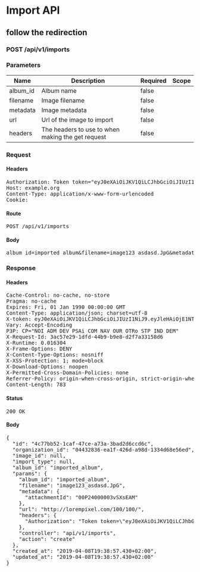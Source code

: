 # Import API

## follow the redirection

### POST /api/v1/imports

### Parameters

| Name | Description | Required | Scope |
|------|-------------|----------|-------|
| album_id | Album name | false |  |
| filename | Image filename | false |  |
| metadata | Image metadata | false |  |
| url | Url of the image to import | false |  |
| headers | The headers to use to when making the get request | false |  |

### Request

#### Headers

<pre>Authorization: Token token=&quot;eyJ0eXAiOiJKV1QiLCJhbGciOiJIUzI1NiJ9.eyJleHAiOjE1NTQ3NTk1MzcsImlhdCI6MTU1NDc0NTEzNywiaXNzIjoiMGZjMmFhZTctMzZlNi00NzgxLWIwZDktOTc3OGQxMWI0MGRlIiwiYWJpbGl0aWVzIjp7ImltcG9ydGVkX2FsYnVtIjp7IkFjY2VzcyI6eyJpbWFnZV91cGxvYWQiOnRydWV9fX19.EEPhtY0Ectmul56PGVJfJjEOuSlRtl5qZVkyBZCmunA&quot;
Host: example.org
Content-Type: application/x-www-form-urlencoded
Cookie: </pre>

#### Route

<pre>POST /api/v1/imports</pre>

#### Body

<pre>album_id=imported_album&filename=image123_asdasd.JpG&metadata[attachmentId]=00P24000003vSXsEAM&url=http%3A%2F%2Florempixel.com%2F100%2F100%2F&headers[Authorization]=Token+token%3D%22eyJ0eXAiOiJKV1QiLCJhbGciOiJIUzI1NiJ9.eyJleHAiOjE1NTQ3NTk1MzcsImlhdCI6MTU1NDc0NTEzNywiaXNzIjoiMGZjMmFhZTctMzZlNi00NzgxLWIwZDktOTc3OGQxMWI0MGRlIiwiYWJpbGl0aWVzIjp7ImltcG9ydGVkX2FsYnVtIjp7IkFjY2VzcyI6eyJpbWFnZV91cGxvYWQiOnRydWV9fX19.EEPhtY0Ectmul56PGVJfJjEOuSlRtl5qZVkyBZCmunA%22</pre>

### Response

#### Headers

<pre>Cache-Control: no-cache, no-store
Pragma: no-cache
Expires: Fri, 01 Jan 1990 00:00:00 GMT
Content-Type: application/json; charset=utf-8
X-token: eyJ0eXAiOiJKV1QiLCJhbGciOiJIUzI1NiJ9.eyJleHAiOjE1NTQ3NTk1MzcsImlhdCI6MTU1NDc0NTEzNywiaXNzIjoiMGZjMmFhZTctMzZlNi00NzgxLWIwZDktOTc3OGQxMWI0MGRlIiwiYWJpbGl0aWVzIjp7ImltcG9ydGVkX2FsYnVtIjp7IkFjY2VzcyI6eyJpbWFnZV91cGxvYWQiOnRydWV9fX19.EEPhtY0Ectmul56PGVJfJjEOuSlRtl5qZVkyBZCmunA
Vary: Accept-Encoding
P3P: CP=&quot;NOI ADM DEV PSAi COM NAV OUR OTRo STP IND DEM&quot;
X-Request-Id: 3ac57e29-1dfd-44b9-b9e8-d2f7a33158d6
X-Runtime: 0.016304
X-Frame-Options: DENY
X-Content-Type-Options: nosniff
X-XSS-Protection: 1; mode=block
X-Download-Options: noopen
X-Permitted-Cross-Domain-Policies: none
Referrer-Policy: origin-when-cross-origin, strict-origin-when-cross-origin
Content-Length: 783</pre>

#### Status

<pre>200 OK</pre>

#### Body

<pre>{
  "id": "4c77bb52-1caf-47ce-a73a-3bad2d6ccd6c",
  "organization_id": "04432836-ea1f-426d-a98d-1334d68e56ed",
  "image_id": null,
  "import_type": null,
  "album_id": "imported_album",
  "params": {
    "album_id": "imported_album",
    "filename": "image123_asdasd.JpG",
    "metadata": {
      "attachmentId": "00P24000003vSXsEAM"
    },
    "url": "http://lorempixel.com/100/100/",
    "headers": {
      "Authorization": "Token token=\"eyJ0eXAiOiJKV1QiLCJhbGciOiJIUzI1NiJ9.eyJleHAiOjE1NTQ3NTk1MzcsImlhdCI6MTU1NDc0NTEzNywiaXNzIjoiMGZjMmFhZTctMzZlNi00NzgxLWIwZDktOTc3OGQxMWI0MGRlIiwiYWJpbGl0aWVzIjp7ImltcG9ydGVkX2FsYnVtIjp7IkFjY2VzcyI6eyJpbWFnZV91cGxvYWQiOnRydWV9fX19.EEPhtY0Ectmul56PGVJfJjEOuSlRtl5qZVkyBZCmunA\""
    },
    "controller": "api/v1/imports",
    "action": "create"
  },
  "created_at": "2019-04-08T19:38:57.430+02:00",
  "updated_at": "2019-04-08T19:38:57.430+02:00"
}</pre>
